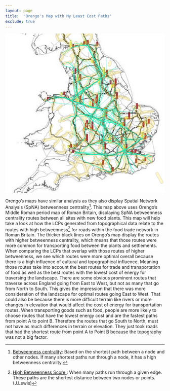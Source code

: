 ```yaml
---
layout: page
title:  "Orengo's Map with My Least Cost Paths"
exclude: true
---
```

<img src="maps/orengo-lcps-w-roads.png" alt="photo" width= "800px">


Orengo’s maps have similar analysis as they also display Spatial Network Analysis (SpNA) betweenness centrality[^1]. This map above uses Orengo’s Middle Roman period map of Roman Britain, displaying SpNA betweenness centrality routes between all sites with new food plants. This map will help take a look at how the LCPs generated from topographical data relate to the routes with high betweenness[^2] for roads within the food trade network in Roman Britain. The thicker black lines on Orengo’s map display the routes with higher betweenness centrality, which means that those routes were more common for transporting food between the plants and settlements. When comparing the LCPs that overlap with those routes of higher betweenness, we see which routes were more optimal overall because there is a high influence of cultural and topographical influence. Meaning those routes take into account the best routes for trade and transportation of food as well as the best routes with the lowest cost of energy for traversing the landscape. There are some obvious prominent routes that traverse across England going from East to West, but not as many that go from North to South. This gives the impression that there was more consideration of the landscape for optimal routes going East to West. That could also be because there is more difficult terrain like rivers or more changes in elevation that would affect the cost of energy for transportation routes. When transporting goods such as food, people are more likely to choose routes that have the lowest energy cost and are the fastest paths from point A to point B. Therefore the routes that go South to North, must not have as much differences in terrain or elevation. They just took roads that had the shortest route from point A to Point B because the topography was not a big factor.

[^1]:<u> Betweenness centrality</u>: Based on the shortest path between a node and other nodes. If many shortest paths run through a node, it has a high betweenness centrality.
[^2]: <u> High Betweenness Score </u>: When many paths run through a given edge. These paths are the shortest distance between two nodes or points. (J.Lewis)
